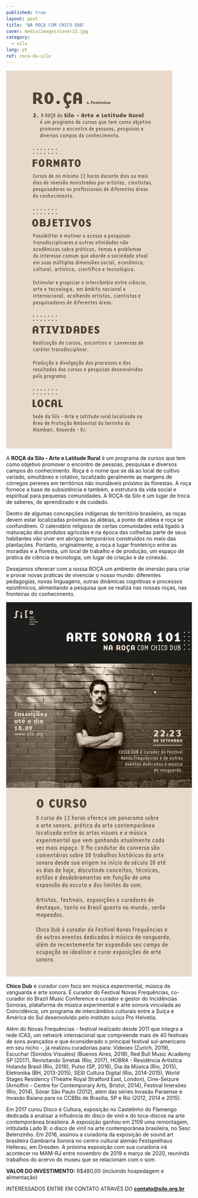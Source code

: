 ```yaml
---
published: true
layout: post
title: 'NA ROÇA COM CHICO DUB'
cover: media/images/cover13.jpg
category:
  - silo
lang: pt
ref: roca-da-silo
---
```

![](/media/images/roca01.png)


A **ROÇA da Silo - Arte e Latitude Rural** é um programa de cursos que tem como objetivo promover o encontro de pessoas, pesquisas e diversos campos do conhecimento. Roça é o nome que se dá ao local de cultivo variado, simultâneo e rotativo, localizado geralmente as margens de córregos perenes em territórios não inundáveis próximo às florestas. A roça fornece a base de subsistência e também, a estrutura da vida social e espiritual para pequenas comunidades. A ROÇA da Silo é um lugar de troca de saberes, de aprendizado e de cuidado.
  
Dentro de algumas concepções indígenas do território brasileiro, as roças devem estar localizadas próximas às aldeias, a ponto de aldeia e roça se confundirem. O calendário religioso de certas comunidades está ligado à maturação dos produtos agrícolas e na época das colheitas parte de seus habitantes vão viver em abrigos temporários construídos no meio das plantações. Portanto, originalmente, a roça é lugar fronteiriço entre as moradias e a floresta, um local de trabalho e de produção, um espaço de prática de ciência e tecnologia, um lugar de criação e de conexão.
  
Desejamos oferecer com a nossa ROÇA um ambiente de imersão para criar e provar novas práticas de vivenciar o nosso mundo: diferentes pedagogias, novas linguagens, outras dinâmicas cognitivas e processos epistêmicos, alimentando a pesquisa que se realiza nas nossas roças, nas fronteiras do conhecimento.

![](/media/images/roca02.jpeg)

**Chico Dub** é curador com foco em música experimental, música de vanguarda e arte sonora. É curador do Festival Novas Frequências, co-curador do Brazil Music Conference e curador e gestor do Incidências Sonoras, plataforma de música experimental e arte sonora vinculada ao Coincidência, um programa de intercâmbios culturais entre a Suiça e América do Sul desenvolvido pelo instituto suiço Pro Helvetia.

Além do Novas Frequências - festival realizado desde 2011 que integra a rede ICAS, um network internacional que compreende mais de 40 festivais de sons avançados e que éconsiderado o principal festival sul-americano em seu nicho -, já realizou curadorias para: Videoex (Zurich, 2019), Escuchar (Sonidos Visuales) (Buenos Aires, 2018), Red Bull Music Academy SP (2017), Revisitando Smetak (Rio, 2017), HOBRA - Residência Artística Holanda
Brasil (Rio, 2016), Pulso (SP, 2016), Dia da Música (Rio, 2015), Eletronika (BH, 2013-2015), SESI Cultura Digital (Rio, 2014-2015), World Stages Residency (Theatre Royal Stratford East, London), Cine-Seizure (Arnolfini - Centre for Contemporary Arts, Bristol, 2014), Festival Imersões (Rio, 2014), Sónar São Paulo (2012), além das séries Invasão Paraense e Invasão Baiana para os CCBBs de Brasília, SP e Rio (2012, 2014 e 2015).

Em 2017 curou Disco é Cultura, exposição no Castelinho do Flamengo dedicada a analisar a influência do disco de vinil e do toca-discos na arte contemporânea brasileira. A exposição ganhou em 2109 uma remontagem, intitulada Lado B: o disco de vinil na arte contemporânea brasileira, no Sesc Belenzinho. Em 2016, assinou a curadoria da exposição de sound art brasileira Gambiarra Sonora no centro cultural alemão Festspielhaus Hellerau, em Dresden. A próxima exposição com sua curadoria irá acontecer no MAM-RJ entre novembro de 2019 e março de 2020, reunindo trabalhos do acervo do museu que se relacionam com o som.

  
**VALOR DO INVESTIMENTO:** R$480,00 (incluindo hospedagem e alimentação)
  
INTERESSADOS ENTRE EM CONTATO ATRAVÉS DO **contato@silo.org.br**
